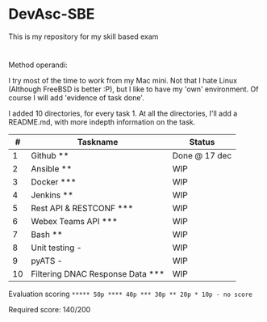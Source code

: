 # DevAsc-SBE
This is my repository for my skill based exam

# 

Method operandi:

I try most of the time to work from my Mac mini. Not that I hate Linux (Although FreeBSD is better :P), but I like to have my 'own' environment. Of course I will add 'evidence of task done'.

I added 10 directories, for every task 1. At all the directories, I'll add a README.md, with more indepth information on the task.



| #    | Taskname                         | Status        |
| ---- | -------------------------------- | ------------- |
| 1    | Github **                        | Done @ 17 dec |
| 2    | Ansible **                       | WIP           |
| 3    | Docker ***                       | WIP           |
| 4    | Jenkins **                       | WIP           |
| 5    | Rest API & RESTCONF ***          | WIP           |
| 6    | Webex Teams API ***              | WIP           |
| 7    | Bash **                          | WIP           |
| 8    | Unit testing -                   | WIP           |
| 9    | pyATS -                          | WIP           |
| 10   | Filtering DNAC Response Data *** | WIP           |



Evaluation scoring `***** 50p **** 40p *** 30p ** 20p * 10p - no score`

Required score: 140/200
